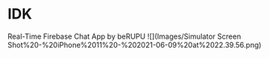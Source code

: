 # IDK
Real-Time Firebase Chat App by beRUPU
![](Images/Simulator Screen Shot%20-%20iPhone%2011%20-%202021-06-09%20at%2022.39.56.png)
